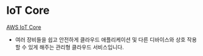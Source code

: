 # IoT Core

[AWS IoT Core](https://docs.aws.amazon.com/ko_kr/iot/latest/developerguide/what-is-aws-iot.html)

- 여러 장비들을 쉽고 안전하게 클라우드 애플리케이션 및 다른 디바이스와 상호 작용할 수 있게 해주는 관리형 클라우드 서비스입니다.